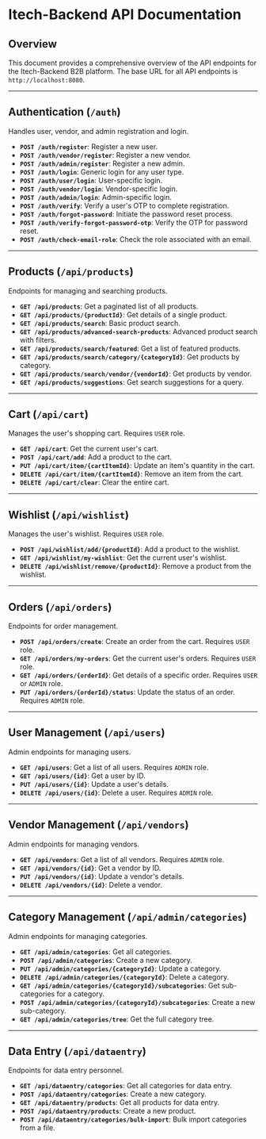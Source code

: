 
# Itech-Backend API Documentation

## Overview

This document provides a comprehensive overview of the API endpoints for the Itech-Backend B2B platform. The base URL for all API endpoints is `http://localhost:8080`.

---

## Authentication (`/auth`)

Handles user, vendor, and admin registration and login.

- **`POST /auth/register`**: Register a new user.
- **`POST /auth/vendor/register`**: Register a new vendor.
- **`POST /auth/admin/register`**: Register a new admin.
- **`POST /auth/login`**: Generic login for any user type.
- **`POST /auth/user/login`**: User-specific login.
- **`POST /auth/vendor/login`**: Vendor-specific login.
- **`POST /auth/admin/login`**: Admin-specific login.
- **`POST /auth/verify`**: Verify a user's OTP to complete registration.
- **`POST /auth/forgot-password`**: Initiate the password reset process.
- **`POST /auth/verify-forgot-password-otp`**: Verify the OTP for password reset.
- **`POST /auth/check-email-role`**: Check the role associated with an email.

---

## Products (`/api/products`)

Endpoints for managing and searching products.

- **`GET /api/products`**: Get a paginated list of all products.
- **`GET /api/products/{productId}`**: Get details of a single product.
- **`GET /api/products/search`**: Basic product search.
- **`GET /api/products/advanced-search-products`**: Advanced product search with filters.
- **`GET /api/products/search/featured`**: Get a list of featured products.
- **`GET /api/products/search/category/{categoryId}`**: Get products by category.
- **`GET /api/products/search/vendor/{vendorId}`**: Get products by vendor.
- **`GET /api/products/suggestions`**: Get search suggestions for a query.

---

## Cart (`/api/cart`)

Manages the user's shopping cart. Requires `USER` role.

- **`GET /api/cart`**: Get the current user's cart.
- **`POST /api/cart/add`**: Add a product to the cart.
- **`PUT /api/cart/item/{cartItemId}`**: Update an item's quantity in the cart.
- **`DELETE /api/cart/item/{cartItemId}`**: Remove an item from the cart.
- **`DELETE /api/cart/clear`**: Clear the entire cart.

---

## Wishlist (`/api/wishlist`)

Manages the user's wishlist. Requires `USER` role.

- **`POST /api/wishlist/add/{productId}`**: Add a product to the wishlist.
- **`GET /api/wishlist/my-wishlist`**: Get the current user's wishlist.
- **`DELETE /api/wishlist/remove/{productId}`**: Remove a product from the wishlist.

---

## Orders (`/api/orders`)

Endpoints for order management.

- **`POST /api/orders/create`**: Create an order from the cart. Requires `USER` role.
- **`GET /api/orders/my-orders`**: Get the current user's orders. Requires `USER` role.
- **`GET /api/orders/{orderId}`**: Get details of a specific order. Requires `USER` or `ADMIN` role.
- **`PUT /api/orders/{orderId}/status`**: Update the status of an order. Requires `ADMIN` role.

---

## User Management (`/api/users`)

Admin endpoints for managing users.

- **`GET /api/users`**: Get a list of all users. Requires `ADMIN` role.
- **`GET /api/users/{id}`**: Get a user by ID.
- **`PUT /api/users/{id}`**: Update a user's details.
- **`DELETE /api/users/{id}`**: Delete a user. Requires `ADMIN` role.

---

## Vendor Management (`/api/vendors`)

Admin endpoints for managing vendors.

- **`GET /api/vendors`**: Get a list of all vendors. Requires `ADMIN` role.
- **`GET /api/vendors/{id}`**: Get a vendor by ID.
- **`PUT /api/vendors/{id}`**: Update a vendor's details.
- **`DELETE /api/vendors/{id}`**: Delete a vendor.

---

## Category Management (`/api/admin/categories`)

Admin endpoints for managing categories.

- **`GET /api/admin/categories`**: Get all categories.
- **`POST /api/admin/categories`**: Create a new category.
- **`PUT /api/admin/categories/{categoryId}`**: Update a category.
- **`DELETE /api/admin/categories/{categoryId}`**: Delete a category.
- **`GET /api/admin/categories/{categoryId}/subcategories`**: Get sub-categories for a category.
- **`POST /api/admin/categories/{categoryId}/subcategories`**: Create a new sub-category.
- **`GET /api/admin/categories/tree`**: Get the full category tree.

---

## Data Entry (`/api/dataentry`)

Endpoints for data entry personnel.

- **`GET /api/dataentry/categories`**: Get all categories for data entry.
- **`POST /api/dataentry/categories`**: Create a new category.
- **`GET /api/dataentry/products`**: Get all products for data entry.
- **`POST /api/dataentry/products`**: Create a new product.
- **`POST /api/dataentry/categories/bulk-import`**: Bulk import categories from a file.

